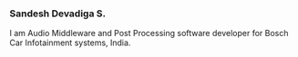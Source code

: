 ### Sandesh Devadiga S.
I am Audio Middleware and Post Processing software developer for Bosch Car Infotainment systems, India.


